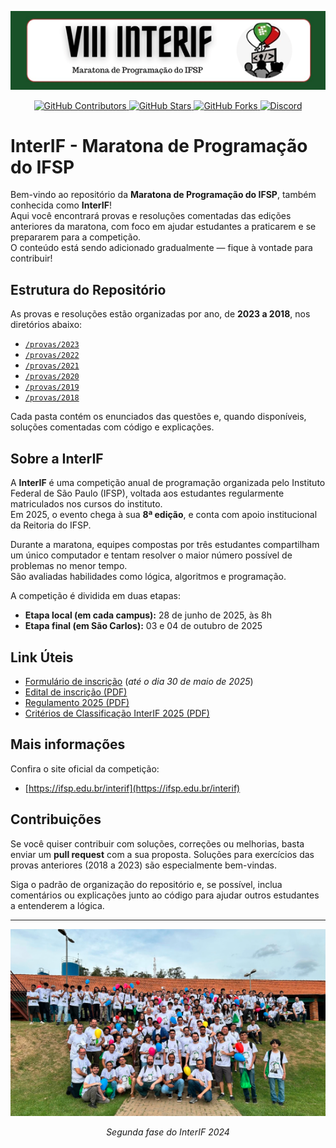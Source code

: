 <p align="center">
  <img src="media/interif.png" alt="InterIF">
</p>

<p align="center">
  <a href="https://github.com/matheusaudibert/interif/graphs/contributors">
    <img src="https://img.shields.io/github/contributors/matheusaudibert/interif?color=195228&logo=github&style=flat-square" alt="GitHub Contributors">
  </a>
  <a href="https://github.com/matheusaudibert/interif/stargazers">
    <img src="https://img.shields.io/github/stars/matheusaudibert/interif?color=195228&logo=github&style=flat-square" alt="GitHub Stars">
  </a>
  <a href="https://github.com/matheusaudibert/interif/forks">
    <img src="https://img.shields.io/github/forks/matheusaudibert/interif?color=195228&logo=github&style=flat-square" alt="GitHub Forks">
  </a>
  <a href="https://discord.gg/t86nFuCrbj">
    <img src="https://custom-icon-badges.demolab.com/discord/1112920281367973900?color=195228&logo=discord&label=Discord&logoColor=white&style=flat-square" alt="Discord">
  </a>
</p>

# InterIF - Maratona de Programação do IFSP

Bem-vindo ao repositório da **Maratona de Programação do IFSP**, também conhecida como **InterIF**!  
Aqui você encontrará provas e resoluções comentadas das edições anteriores da maratona, com foco em ajudar estudantes a praticarem e se prepararem para a competição.  
O conteúdo está sendo adicionado gradualmente — fique à vontade para contribuir!

## Estrutura do Repositório

As provas e resoluções estão organizadas por ano, de **2023 a 2018**, nos diretórios abaixo:

- [`/provas/2023`](./provas/2023)
- [`/provas/2022`](./provas/2022)
- [`/provas/2021`](./provas/2021)
- [`/provas/2020`](./provas/2020)
- [`/provas/2019`](./provas/2019)
- [`/provas/2018`](./provas/2018)

Cada pasta contém os enunciados das questões e, quando disponíveis, soluções comentadas com código e explicações.

## Sobre a InterIF

A **InterIF** é uma competição anual de programação organizada pelo Instituto Federal de São Paulo (IFSP), voltada aos estudantes regularmente matriculados nos cursos do instituto.  
Em 2025, o evento chega à sua **8ª edição**, e conta com apoio institucional da Reitoria do IFSP.

Durante a maratona, equipes compostas por três estudantes compartilham um único computador e tentam resolver o maior número possível de problemas no menor tempo.  
São avaliadas habilidades como lógica, algoritmos e programação.

A competição é dividida em duas etapas:

- **Etapa local (em cada campus):** 28 de junho de 2025, às 8h
- **Etapa final (em São Carlos):** 03 e 04 de outubro de 2025

## Link Úteis

- [Formulário de inscrição](https://forms.gle/DZXiMzVAYTPdian2A) (_até o dia 30 de maio de 2025_)
- [Edital de inscrição (PDF)](https://drive.google.com/file/d/1sYCNuBOG5vYjvzXBxJk2E24joy2g5UvX/view?usp=sharing)
- [Regulamento 2025 (PDF)](https://drive.google.com/file/d/1XqRHgWWSJDoa99_ojDFl3Dri8xIYmnCZ/view?usp=sharing)
- [Critérios de Classificação InterIF 2025 (PDF)](https://drive.google.com/file/d/1u1YiNr7PmwzxbHBR4CYooDFuawcBeYXb/view?usp=sharing)

## Mais informações

Confira o site oficial da competição:

- [https://ifsp.edu.br/interif](https://ifsp.edu.br/interif)

## Contribuições

Se você quiser contribuir com soluções, correções ou melhorias, basta enviar um **pull request** com a sua proposta. Soluções para exercícios das provas anteriores (2018 a 2023) são especialmente bem-vindas.

Siga o padrão de organização do repositório e, se possível, inclua comentários ou explicações junto ao código para ajudar outros estudantes a entenderem a lógica.

<hr>

<p align="center">
  <img src="media/interif_2024.png" alt="Segunda fase">
</p>

<p align="center">
  <i>Segunda fase do InterIF 2024</i>
</p>
